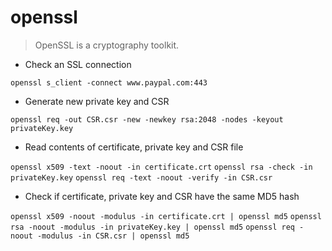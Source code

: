 # openssl

> OpenSSL is a cryptography toolkit.

- Check an SSL connection

`openssl s_client -connect www.paypal.com:443`

- Generate new private key and CSR

`openssl req -out CSR.csr -new -newkey rsa:2048 -nodes -keyout privateKey.key`

- Read contents of certificate, private key and CSR file

`openssl x509 -text -noout -in certificate.crt`
`openssl rsa -check -in privateKey.key`
`openssl req -text -noout -verify -in CSR.csr`

- Check if certificate, private key and CSR have the same MD5 hash

`openssl x509 -noout -modulus -in certificate.crt | openssl md5`
`openssl rsa -noout -modulus -in privateKey.key | openssl md5`
`openssl req -noout -modulus -in CSR.csr | openssl md5`
